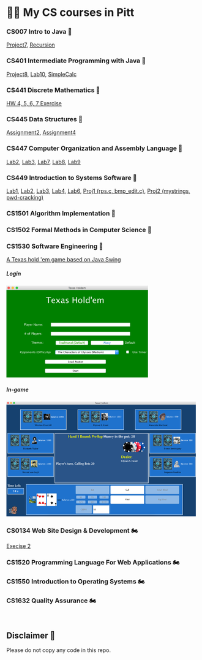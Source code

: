 # 👨‍💻 My CS courses in Pitt

### CS007 Intro to Java 🏁
   [Project7](/cs007/Project7.java), [Recursion](/cs007/Recursion.java)
### CS401 Intermediate Programming with Java 🏁
   [Project8](/cs401/Project8), [Lab10](/cs401/Lab10), [SimpleCalc](/cs401/SimpleCalc.java)
### CS441 Discrete Mathematics 🏁
   [HW 4, 5, 6, 7 Exercise](/cs441)
### CS445 Data Structures 🏁
   [Assignment2](/cs445/Assignment2), [Assignment4](/cs445/Assignment4)
### CS447 Computer Organization and Assembly Language 🏁
   [Lab2](/cs447/lab2), [Lab3](/cs447/lab3), [Lab7](/cs447/lab7), [Lab8](/cs447/lab8), [Lab9](/cs447/lab9)
### CS449 Introduction to Systems Software 🏁
   [Lab1](/cs449/lab1.c), [Lab2](/cs449/lab2.c), [Lab3](/cs449/lab1.c), [Lab4](/cs449/lab4.c), [Lab6](/cs449/lab6.c), [Proj1 (rps.c, bmp_edit.c)](/cs449/proj1), [Proj2 (mystrings, pwd-cracking)](/cs449/proj2)
### CS1501 Algorithm Implementation 🏁
### CS1502 Formal Methods in Computer Science 🏁
### CS1530 Software Engineering 🏁
   [A Texas hold 'em game based on Java Swing](https://github.com/kuesugi/Texas-holdem/)
   ##### Login
   <img src="/examples/Login.png" alt="Login" height="240" width="370"/>
   
   ##### In-game
   <img src="/examples/in-game.png" alt="In-game" height="300" width="495"/>
   
### CS0134 Web Site Design & Development 🏍️
   [Execise 2](/cs0134/e2)
### CS1520 Programming Language For Web Applications 🏍️
### CS1550 Introduction to Operating Systems 🏍️
### CS1632 Quality Assurance 🏍️
<br>

## Disclaimer 💬
Please do not copy any code in this repo.
